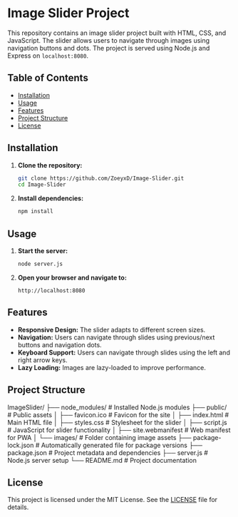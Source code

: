 # Image Slider Project

This repository contains an image slider project built with HTML, CSS, and JavaScript. The slider allows users to navigate through images using navigation buttons and dots. The project is served using Node.js and Express on `localhost:8080`.

## Table of Contents

- [Installation](#installation)
- [Usage](#usage)
- [Features](#features)
- [Project Structure](#project-structure)
- [License](#license)

## Installation

1. **Clone the repository:**
    ```sh
    git clone https://github.com/ZoeyxD/Image-Slider.git
    cd Image-Slider
    ```

2. **Install dependencies:**
    ```sh
    npm install
    ```

## Usage

1. **Start the server:**
    ```sh
    node server.js
    ```

2. **Open your browser and navigate to:**
    ```
    http://localhost:8080
    ```

## Features

- **Responsive Design:** The slider adapts to different screen sizes.
- **Navigation:** Users can navigate through slides using previous/next buttons and navigation dots.
- **Keyboard Support:** Users can navigate through slides using the left and right arrow keys.
- **Lazy Loading:** Images are lazy-loaded to improve performance.

## Project Structure

ImageSlider/
├── node_modules/ # Installed Node.js modules
├── public/ # Public assets
│ ├── favicon.ico # Favicon for the site
│ ├── index.html # Main HTML file
│ ├── styles.css # Stylesheet for the slider
│ ├── script.js # JavaScript for slider functionality
│ ├── site.webmanifest # Web manifest for PWA
│ └── images/ # Folder containing image assets
├── package-lock.json # Automatically generated file for package versions
├── package.json # Project metadata and dependencies
├── server.js # Node.js server setup
└── README.md # Project documentation


## License

This project is licensed under the MIT License. See the [LICENSE](LICENSE) file for details.